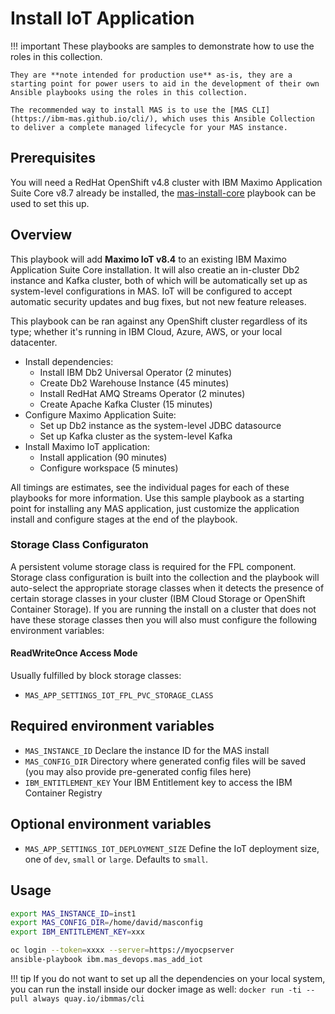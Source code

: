 # Install IoT Application

!!! important
    These playbooks are samples to demonstrate how to use the roles in this collection.

    They are **note intended for production use** as-is, they are a starting point for power users to aid in the development of their own Ansible playbooks using the roles in this collection.

    The recommended way to install MAS is to use the [MAS CLI](https://ibm-mas.github.io/cli/), which uses this Ansible Collection to deliver a complete managed lifecycle for your MAS instance.

## Prerequisites
You will need a RedHat OpenShift v4.8 cluster with IBM Maximo Application Suite Core v8.7 already be installed, the [mas-install-core](mas-install-core.md) playbook can be used to set this up.

## Overview
This playbook will add **Maximo IoT v8.4** to an existing IBM Maximo Application Suite Core installation.  It will also creatie an in-cluster Db2 instance and Kafka cluster, both of which will be automatically set up as system-level configurations in MAS.  IoT will be configured to accept automatic security updates and bug fixes, but not new feature releases.

This playbook can be ran against any OpenShift cluster regardless of its type; whether it's running in IBM Cloud, Azure, AWS, or your local datacenter.

- Install dependencies:
    - Install IBM Db2 Universal Operator (2 minutes)
    - Create Db2 Warehouse Instance (45 minutes)
    - Install RedHat AMQ Streams Operator (2 minutes)
    - Create Apache Kafka Cluster (15 minutes)
- Configure Maximo Application Suite:
    - Set up Db2 instance as the system-level JDBC datasource
    - Set up Kafka cluster as the system-level Kafka
- Install Maximo IoT application:
    - Install application (90 minutes)
    - Configure workspace (5 minutes)

All timings are estimates, see the individual pages for each of these playbooks for more information.  Use this sample playbook as a starting point for installing any MAS application, just customize the application install and configure stages at the end of the playbook.


### Storage Class Configuraton
A persistent volume storage class is required for the FPL component. Storage class configuration is built into the collection and the playbook will auto-select the appropriate storage classes when it detects the presence of certain storage classes in your cluster (IBM Cloud Storage or OpenShift Container Storage).  If you are running the install on a cluster that does not have these storage classes then you will also must configure the following environment variables:

#### ReadWriteOnce Access Mode
Usually fulfilled by block storage classes:

- `MAS_APP_SETTINGS_IOT_FPL_PVC_STORAGE_CLASS`

## Required environment variables
- `MAS_INSTANCE_ID` Declare the instance ID for the MAS install
- `MAS_CONFIG_DIR` Directory where generated config files will be saved (you may also provide pre-generated config files here)
- `IBM_ENTITLEMENT_KEY` Your IBM Entitlement key to access the IBM Container Registry

## Optional environment variables
- `MAS_APP_SETTINGS_IOT_DEPLOYMENT_SIZE` Define the IoT deployment size, one of `dev`,
 `small` or `large`. Defaults to `small`.

## Usage
```bash
export MAS_INSTANCE_ID=inst1
export MAS_CONFIG_DIR=/home/david/masconfig
export IBM_ENTITLEMENT_KEY=xxx

oc login --token=xxxx --server=https://myocpserver
ansible-playbook ibm.mas_devops.mas_add_iot
```

!!! tip
    If you do not want to set up all the dependencies on your local system, you can run the install inside our docker image as well: `docker run -ti --pull always quay.io/ibmmas/cli`

